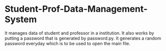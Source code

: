 # Student-Prof-Data-Management-System
It manages data of student and professor in a institution. It also works by putting a password that is generated  by password.py. It generates a random password everyday which is to be used to open the main file.
